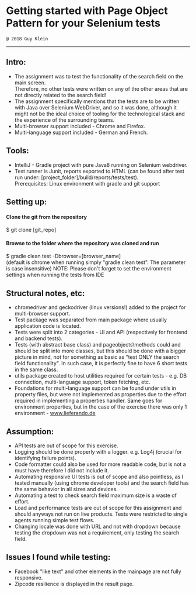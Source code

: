 # Getting started with Page Object Pattern for your Selenium tests
    @ 2018 Guy Klein
------------------------------------------------------------------
## Intro:
- The assignment was to test the functionality of the search field on the main screen.  
Therefore, no other tests were written on any of the other areas that are not directly related to the search field!  
- The assignment specifically mentions that the tests are to be written with Java over Selenium WebDriver, and so it was done, although it might not be the ideal choice of tooling for the technological stack and the experience of the surrounding teams.  
- Multi-browser support included - Chrome and Firefox.  
- Multi-language support included - German and French.  

## Tools:
- IntelliJ - Gradle project with pure Java8 running on Selenium webdriver.  
- Test runner is Junit, reports exported to HTML (can be found after test run under: [project_folder]/build/reports/tests/test).  
Prerequisites: Linux environment with gradle and git support

## Setting up:
#### Clone the git from the repository
$ git clone [git_repo]

#### Browse to the folder where the repository was cloned and run
$ gradle clean test -Dbrowser=[browser_name]  
(default is chrome when running simply "gradle clean test". The parameter is case insensitive)
NOTE: Please don't forget to set the environment settings when running the tests from IDE

## Structural notes, etc:
- chromedriver and geckodriver (linux versions!) added to the project for multi-browser support.  
- Test package was separated from main package where usually application code is located.  
- Tests were split into 2 categories - UI and API (respectively for frontend and backend tests).  
- Tests (with abstract base class) and pageobjects\methods could and should be split into more classes, but this should be done with a bigger picture in mind, not for something as basic as "test ONLY the search field functionality". In such case, it is perfectly fine to have 6 short tests in the same class.  
- utils package created to host utilities required for certain tests - e.g. DB connection, multi-language support, token fetching, etc.
- Foundations for multi-language support can be found under utils in property files, but were not implemented as properties due to the effort required in implementing a properties handler. Same goes for environment properties, but in the case of the exercise there was only 1 environment - www.lieferando.de

## Assumption:
- API tests are out of scope for this exercise.  
- Logging should be done properly with a logger. e.g. Log4j (crucial for identifying failure points).  
- Code formatter could also be used for more readable code, but is not a must have therefore I did not include it.  
- Automating responsive UI tests is out of scope and also pointless, as I tested manually (using chrome developer tools) and the search field has the same behavior in all sizes and devices.  
- Automating a test to check search field maximum size is a waste of effort.  
- Load and performance tests are out of scope for this assignment and should anyways not run on live products. Tests were restricted to single agents running simple test flows.  
- Changing locale was done with URL and not with dropdown because testing the dropdown was not a requirement, only testing the search field.  

## Issues I found while testing:
- Facebook "like text" and other elements in the mainpage are not fully responsive.  
- Zipcode resilience is displayed in the result page.
